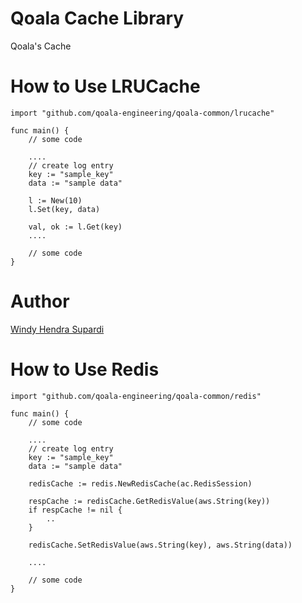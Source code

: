 # Qoala Cache Library
Qoala's Cache

# How to Use LRUCache
```
import "github.com/qoala-engineering/qoala-common/lrucache"

func main() {
    // some code

    ....
    // create log entry
    key := "sample_key"
    data := "sample data"

    l := New(10)
    l.Set(key, data)

    val, ok := l.Get(key)
    ....

    // some code
}
```

# Author
[Windy Hendra Supardi](https://github.com/windyhendra)


# How to Use Redis
```
import "github.com/qoala-engineering/qoala-common/redis"

func main() {
    // some code

    ....
    // create log entry
    key := "sample_key"
    data := "sample data"

    redisCache := redis.NewRedisCache(ac.RedisSession)

	respCache := redisCache.GetRedisValue(aws.String(key))
	if respCache != nil {
        ..
	}

    redisCache.SetRedisValue(aws.String(key), aws.String(data))

    ....

    // some code
}
```